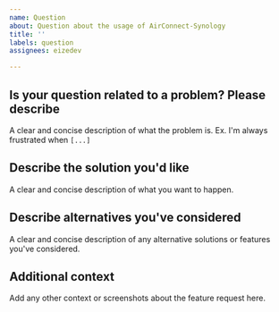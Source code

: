 ```yaml
---
name: Question
about: Question about the usage of AirConnect-Synology
title: ''
labels: question
assignees: eizedev

---
```


## Is your question related to a problem? Please describe

A clear and concise description of what the problem is. Ex. I'm always frustrated when `[...]`

## Describe the solution you'd like

A clear and concise description of what you want to happen.

## Describe alternatives you've considered

A clear and concise description of any alternative solutions or features you've considered.

## Additional context

Add any other context or screenshots about the feature request here.
